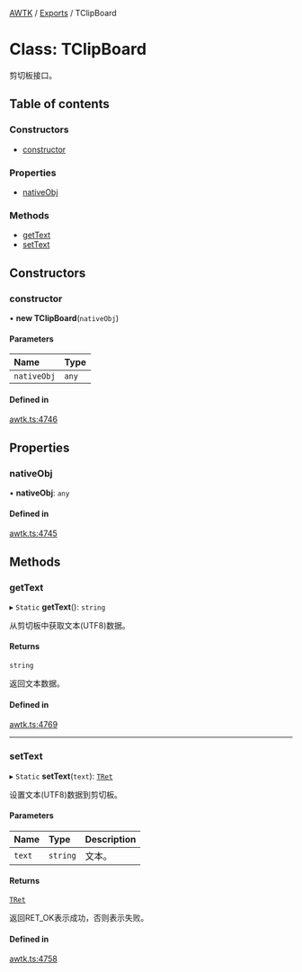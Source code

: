 [AWTK](../README.md) / [Exports](../modules.md) / TClipBoard

# Class: TClipBoard

剪切板接口。

## Table of contents

### Constructors

- [constructor](TClipBoard.md#constructor)

### Properties

- [nativeObj](TClipBoard.md#nativeobj)

### Methods

- [getText](TClipBoard.md#gettext)
- [setText](TClipBoard.md#settext)

## Constructors

### constructor

• **new TClipBoard**(`nativeObj`)

#### Parameters

| Name | Type |
| :------ | :------ |
| `nativeObj` | `any` |

#### Defined in

[awtk.ts:4746](https://github.com/zlgopen/awtk-binding/blob/145cdd58/tools/code_gen/js/output/awtk.ts#L4746)

## Properties

### nativeObj

• **nativeObj**: `any`

#### Defined in

[awtk.ts:4745](https://github.com/zlgopen/awtk-binding/blob/145cdd58/tools/code_gen/js/output/awtk.ts#L4745)

## Methods

### getText

▸ `Static` **getText**(): `string`

从剪切板中获取文本(UTF8)数据。

#### Returns

`string`

返回文本数据。

#### Defined in

[awtk.ts:4769](https://github.com/zlgopen/awtk-binding/blob/145cdd58/tools/code_gen/js/output/awtk.ts#L4769)

___

### setText

▸ `Static` **setText**(`text`): [`TRet`](../enums/TRet.md)

设置文本(UTF8)数据到剪切板。

#### Parameters

| Name | Type | Description |
| :------ | :------ | :------ |
| `text` | `string` | 文本。 |

#### Returns

[`TRet`](../enums/TRet.md)

返回RET_OK表示成功，否则表示失败。

#### Defined in

[awtk.ts:4758](https://github.com/zlgopen/awtk-binding/blob/145cdd58/tools/code_gen/js/output/awtk.ts#L4758)
